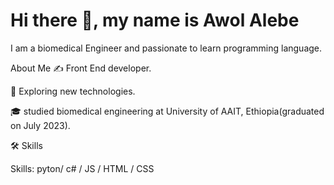 # Hi there 👋, my name is Awol Alebe

I am a biomedical Engineer and passionate to learn programming language.

About Me
✍️   Front End developer.

🤔   Exploring new technologies.

🎓   studied biomedical engineering at University of AAIT, Ethiopia(graduated on July 2023).

🛠  Skills

Skills: pyton/ c# / JS / HTML / CSS





